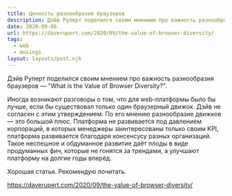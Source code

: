 ```yaml
---
title: Ценность разнообразия браузеров
description: Дэйв Руперт поделился своим мнением про важность разнообразия браузеров
date: 2020-09-06
url: https://daverupert.com/2020/09/the-value-of-browser-diversity/
tags:
  - web
  - musings
layout: layouts/post.njk
---
```

Дэйв Руперт поделился своим мнением про важность разнообразия браузеров — "What is the Value of Browser Diversity?".

Иногда возникают разговоры о том, что для web-платформы было бы лучше, если бы существовал только один браузерный движок. Дэйв не согласен с этим утверждением. По его мнению разнообразие движков — это большой плюс. Платформа не развивается под давлением корпораций, в которых менеджеры заинтересованы только своим KPI, платформа развивается благодаря консенсусу разных организаций. Такое неспешное и обдуманное развитие даёт плоды в виде продуманных фич, которые не гонятся за трендами, а улучшают платформу на долгие годы вперёд.

Хорошая статья. Рекомендую почитать.

https://daverupert.com/2020/09/the-value-of-browser-diversity/
